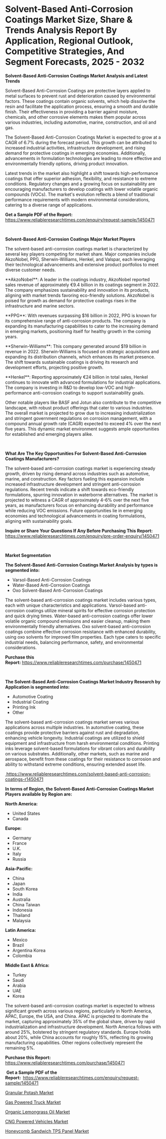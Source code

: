 <p><h1>Solvent-Based Anti-Corrosion Coatings Market Size, Share & Trends Analysis Report By Application, Regional Outlook, Competitive Strategies, And Segment Forecasts, 2025 - 2032</h1></p><p><strong>Solvent-Based Anti-Corrosion Coatings Market Analysis and Latest Trends</strong></p>
<p><p>Solvent-Based Anti-Corrosion Coatings are protective layers applied to metal surfaces to prevent rust and deterioration caused by environmental factors. These coatings contain organic solvents, which help dissolve the resin and facilitate the application process, ensuring a smooth and durable finish. Their effectiveness in providing a barrier against moisture, chemicals, and other corrosive elements makes them popular across various industries, including automotive, marine, construction, and oil and gas.</p><p>The Solvent-Based Anti-Corrosion Coatings Market is expected to grow at a CAGR of 6.7% during the forecast period. This growth can be attributed to increased industrial activities, infrastructure development, and rising demand for protective coatings in emerging economies. Additionally, advancements in formulation technologies are leading to more effective and environmentally friendly options, driving product innovation. </p><p>Latest trends in the market also highlight a shift towards high-performance coatings that offer superior adhesion, flexibility, and resistance to extreme conditions. Regulatory changes and a growing focus on sustainability are encouraging manufacturers to develop coatings with lower volatile organic compounds (VOCs). The market's evolution reflects a blend of traditional performance requirements with modern environmental considerations, catering to a diverse range of applications.</p></p>
<p><strong>Get a Sample PDF of the Report:&nbsp;</strong> <a href="https://www.reliableresearchtimes.com/enquiry/request-sample/1450471?utm_campaign=2240&utm_medium=2&utm_source=Github&utm_content=ia&utm_term=02022025&utm_id=solvent-based-anti-corrosion-coatings">https://www.reliableresearchtimes.com/enquiry/request-sample/1450471</a></p>
<p>&nbsp;</p>
<p><strong>Solvent-Based Anti-Corrosion Coatings Major Market Players</strong></p>
<p><p>The solvent-based anti-corrosion coatings market is characterized by several key players competing for market share. Major companies include AkzoNobel, PPG, Sherwin-Williams, Henkel, and Valspar, each leveraging their technological advancements and extensive product portfolios to meet diverse customer needs.</p><p>**AkzoNobel**: A leader in the coatings industry, AkzoNobel reported sales revenue of approximately €9.4 billion in its coatings segment in 2022. The company emphasizes sustainability and innovation in its products, aligning with market trends favoring eco-friendly solutions. AkzoNobel is poised for growth as demand for protective coatings rises in the infrastructure and marine sectors.</p><p>**PPG**: With revenues surpassing $16 billion in 2022, PPG is known for its comprehensive range of anti-corrosion products. The company is expanding its manufacturing capabilities to cater to the increasing demand in emerging markets, positioning itself for healthy growth in the coming years.</p><p>**Sherwin-Williams**: This company generated around $19 billion in revenue in 2022. Sherwin-Williams is focused on strategic acquisitions and expanding its distribution channels, which enhances its market presence. The shift towards sustainable coatings is driving its research and development efforts, projecting positive growth.</p><p>**Henkel**: Reporting approximately €24 billion in total sales, Henkel continues to innovate with advanced formulations for industrial applications. The company is investing in R&D to develop low-VOC and high-performance anti-corrosion coatings to support sustainability goals.</p><p>Other notable players like BASF and Jotun also contribute to the competitive landscape, with robust product offerings that cater to various industries. The overall market is projected to grow due to increasing industrialization and stringent government regulations on corrosion management, with a compound annual growth rate (CAGR) expected to exceed 4% over the next five years. This dynamic market environment suggests ample opportunities for established and emerging players alike.</p></p>
<p>&nbsp;</p>
<p><strong>What Are The Key Opportunities For Solvent-Based Anti-Corrosion Coatings Manufacturers?</strong></p>
<p><p>The solvent-based anti-corrosion coatings market is experiencing steady growth, driven by rising demand across industries such as automotive, marine, and construction. Key factors fueling this expansion include increased infrastructure development and stringent anti-corrosion regulations. Recent trends indicate a shift towards eco-friendly formulations, spurring innovation in waterborne alternatives. The market is projected to witness a CAGR of approximately 4-6% over the next five years, as manufacturers focus on enhancing durability and performance while reducing VOC emissions. Future opportunities lie in emerging economies and technological advancements in coating formulations, aligning with sustainability goals.</p></p>
<p><strong>Inquire or Share Your Questions If Any Before Purchasing This Report:</strong> <a href="https://www.reliableresearchtimes.com/enquiry/pre-order-enquiry/1450471?utm_campaign=2240&utm_medium=2&utm_source=Github&utm_content=ia&utm_term=02022025&utm_id=solvent-based-anti-corrosion-coatings">https://www.reliableresearchtimes.com/enquiry/pre-order-enquiry/1450471</a></p>
<p>&nbsp;</p>
<p><strong>Market Segmentation</strong></p>
<p><strong>The Solvent-Based Anti-Corrosion Coatings Market Analysis by types is segmented into:</strong></p>
<p><ul><li>Varsol-Based Anti-Corrosion Coatings</li><li>Water-Based Anti-Corrosion Coatings</li><li>Oxo Solvent-Based Anti-Corrosion Coatings</li></ul></p>
<p><p>The solvent-based anti-corrosion coatings market includes various types, each with unique characteristics and applications. Varsol-based anti-corrosion coatings utilize mineral spirits for effective corrosion protection and quick drying times. Water-based anti-corrosion coatings offer lower volatile organic compound emissions and easier cleanup, making them environmentally friendly alternatives. Oxo solvent-based anti-corrosion coatings combine effective corrosion resistance with enhanced durability, using oxo solvents for improved film properties. Each type caters to specific industrial needs, balancing performance, safety, and environmental considerations.</p></p>
<p><strong>Purchase this Report:&nbsp;</strong><a href="https://www.reliableresearchtimes.com/purchase/1450471?utm_campaign=2240&utm_medium=2&utm_source=Github&utm_content=ia&utm_term=02022025&utm_id=solvent-based-anti-corrosion-coatings">https://www.reliableresearchtimes.com/purchase/1450471</a></p>
<p>&nbsp;</p>
<p><strong>The Solvent-Based Anti-Corrosion Coatings Market Industry Research by Application is segmented into:</strong></p>
<p><ul><li>Automotive Coating</li><li>Industrial Coating</li><li>Printing Ink</li><li>Other</li></ul></p>
<p><p>The solvent-based anti-corrosion coatings market serves various applications across multiple industries. In automotive coating, these coatings provide protective barriers against rust and degradation, enhancing vehicle longevity. Industrial coatings are utilized to shield equipment and infrastructure from harsh environmental conditions. Printing inks leverage solvent-based formulations for vibrant colors and durability on various substrates. Additionally, other markets, such as marine and aerospace, benefit from these coatings for their resistance to corrosion and ability to withstand extreme conditions, ensuring extended asset life.</p></p>
<p><a href="https://www.reliableresearchtimes.com/solvent-based-anti-corrosion-coatings-r1450471?utm_campaign=2240&utm_medium=2&utm_source=Github&utm_content=ia&utm_term=02022025&utm_id=solvent-based-anti-corrosion-coatings">&nbsp;https://www.reliableresearchtimes.com/solvent-based-anti-corrosion-coatings-r1450471</a></p>
<p><strong>In terms of Region, the Solvent-Based Anti-Corrosion Coatings Market Players available by Region are:</strong></p>
<p>
    <p> <strong> North America: </strong>
        <ul>
            <li>United States</li>
            <li>Canada</li>
        </ul>
        </p> 
    <p> <strong> Europe: </strong>
        <ul>
            <li>Germany</li>
            <li>France</li>
            <li>U.K.</li>
            <li>Italy</li>
            <li>Russia</li>
        </ul>
        </p> 
    <p> <strong> Asia-Pacific: </strong>
        <ul>
            <li>China</li>
            <li>Japan</li>
            <li>South Korea</li>
            <li>India</li>
            <li>Australia</li>
            <li>China Taiwan</li>
            <li>Indonesia</li>
            <li>Thailand</li>
            <li>Malaysia</li>
        </ul>
        </p> 
    <p> <strong> Latin America: </strong>
        <ul>
            <li>Mexico</li>
            <li>Brazil</li>
            <li>Argentina Korea</li>
            <li>Colombia</li>
        </ul>
        </p> 
    <p> <strong> Middle East & Africa: </strong>
        <ul>
            <li>Turkey</li>
            <li>Saudi</li>
            <li>Arabia</li>
            <li>UAE</li>
            <li>Korea</li>
        </ul>
    </p>
    </p>
<p><p>The solvent-based anti-corrosion coatings market is expected to witness significant growth across various regions, particularly in North America, APAC, Europe, the USA, and China. APAC is projected to dominate the market, capturing approximately 35% of the global share, driven by rapid industrialization and infrastructure development. North America follows with around 25%, bolstered by stringent regulatory standards. Europe holds about 20%, while China accounts for roughly 15%, reflecting its growing manufacturing capabilities. Other regions collectively represent the remaining 5%.</p></p>
<p><strong>Purchase this Report: </strong><a href="https://www.reliableresearchtimes.com/purchase/1450471?utm_campaign=2240&utm_medium=2&utm_source=Github&utm_content=ia&utm_term=02022025&utm_id=solvent-based-anti-corrosion-coatings">https://www.reliableresearchtimes.com/purchase/1450471</a></p>
<p>&nbsp;<strong>Get a Sample PDF of the Report:&nbsp;&nbsp;</strong><a href="https://www.reliableresearchtimes.com/enquiry/request-sample/1450471?utm_campaign=2240&utm_medium=2&utm_source=Github&utm_content=ia&utm_term=02022025&utm_id=solvent-based-anti-corrosion-coatings">https://www.reliableresearchtimes.com/enquiry/request-sample/1450471</a></p>
<p><strong></strong></p>
<p><p><a href="https://www.linkedin.com/pulse/exploring-growth-opportunities-granular-potash-market-revenue-h6cyc?utm_campaign=2240&utm_medium=2&utm_source=Github&utm_content=ia&utm_term=02022025&utm_id=solvent-based-anti-corrosion-coatings">Granular Potash Market</a></p><p><a href="https://www.linkedin.com/pulse/in-depth-understanding-gas-powered-truck-market-size-growth-njryc?utm_campaign=2240&utm_medium=2&utm_source=Github&utm_content=ia&utm_term=02022025&utm_id=solvent-based-anti-corrosion-coatings">Gas Powered Truck Market</a></p><p><a href="https://www.linkedin.com/pulse/organic-lemongrass-oil-market-size-forecast-2025-2032-cagr-grm6c?utm_campaign=2240&utm_medium=2&utm_source=Github&utm_content=ia&utm_term=02022025&utm_id=solvent-based-anti-corrosion-coatings">Organic Lemongrass Oil Market</a></p><p><a href="https://www.linkedin.com/pulse/cng-powered-vehicles-market-analysis-revenue-forecast-12-cagr-434vc?utm_campaign=2240&utm_medium=2&utm_source=Github&utm_content=ia&utm_term=02022025&utm_id=solvent-based-anti-corrosion-coatings">CNG Powered Vehicles Market</a></p><p><a href="https://github.com/stillsfloria19981/Market-Research-Report-List-1/blob/main/honeycomb-sandwich-tps-panel-market.md?utm_campaign=2240&utm_medium=2&utm_source=Github&utm_content=ia&utm_term=02022025&utm_id=solvent-based-anti-corrosion-coatings">Honeycomb Sandwich TPS Panel Market</a></p></p>